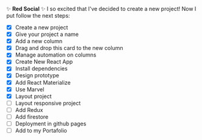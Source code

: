 :sparkles: **Red Social** :sparkles:
I so excited that I've decided to create a new project! Now I put follow the next steps:
- [x] Create a new project
- [x] Give your project a name
- [x] Add a new column
- [x] Drag and drop this card to the new column
- [x] Manage automation on columns
- [x] Create New React App
- [x] Install dependencies
- [x] Design prototype
- [x] Add React Materialize
- [x] Use Marvel
- [x] Layout project
- [ ] Layout responsive project
- [ ] Add Redux
- [ ] Add firestore
- [ ] Deployment in github pages
- [ ] Add to my Portafolio

